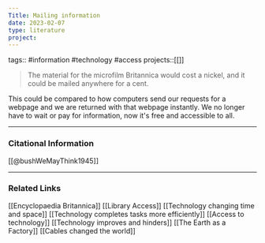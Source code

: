 ```yaml
---
Title: Mailing information
date: 2023-02-07
type: literature
project:
---
```

tags:: #information #technology #access
projects::[[]]

> The material for the microfilm Britannica would cost a nickel, and it could be mailed anywhere for a cent.

This could be compared to how computers send our requests for a webpage and we are returned with that webpage instantly. We no longer have to wait or pay for information, now it's free and accessible to all.

---
### Citational Information

[[@bushWeMayThink1945]]

---

### Related Links

[[Encyclopaedia Britannica]]
[[Library Access]]
[[Technology changing time and space]]
[[Technology completes tasks more efficiently]]
[[Access to technology]]
[[Technology improves and hinders]]
[[The Earth as a Factory]]
[[Cables changed the world]]